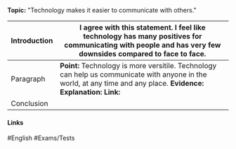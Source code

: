 
**Topic:** "Technology makes it easier to communicate with others."

| Introduction | I agree with this statement. I feel like technology has many positives for communicating with people and has very few downsides compared to face to face.                 |
| ------------ | ------------------------------------------------------------------------------------------------------------------------------------------------------------------------- |
| Paragraph    | **Point:** Technology is more versitile. Technology can help us communicate with anyone in the world, at any time and any place. **Evidence:** **Explanation:** **Link:** |
| Conclusion   |                                                                                                                                                                           |


#### Links
#English #Exams/Tests
